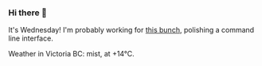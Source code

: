 ### Hi there :wave:

It's Wednesday! I'm probably working for [this bunch](https://github.com/kohofinancial), polishing a command line interface.

Weather in Victoria BC: mist, at +14°C.
